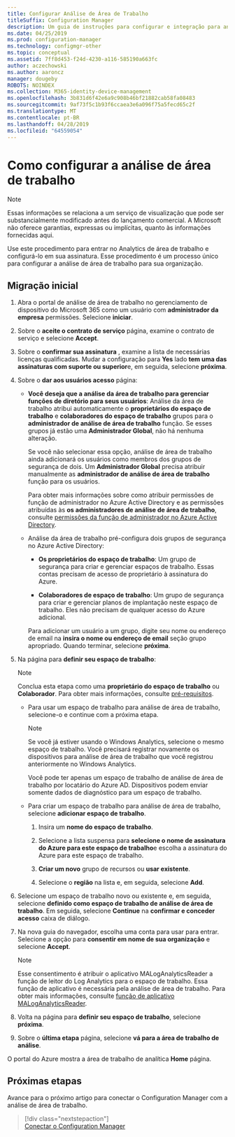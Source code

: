 ```yaml
---
title: Configurar Análise de Área de Trabalho
titleSuffix: Configuration Manager
description: Um guia de instruções para configurar e integração para análise de área de trabalho.
ms.date: 04/25/2019
ms.prod: configuration-manager
ms.technology: configmgr-other
ms.topic: conceptual
ms.assetid: 7ff8d453-f24d-4230-a116-585190a663fc
author: aczechowski
ms.author: aaroncz
manager: dougeby
ROBOTS: NOINDEX
ms.collection: M365-identity-device-management
ms.openlocfilehash: 3b831d6f42e6a9c908b46bf21882cab58fa08483
ms.sourcegitcommit: 9af73f5c1b93f6ccaea3e6a096f75a5fecd65c2f
ms.translationtype: MT
ms.contentlocale: pt-BR
ms.lasthandoff: 04/28/2019
ms.locfileid: "64559054"
---
```

# <a name="how-to-set-up-desktop-analytics"></a>Como configurar a análise de área de trabalho

> [!Note]  
> Essas informações se relaciona a um serviço de visualização que pode ser substancialmente modificado antes do lançamento comercial. A Microsoft não oferece garantias, expressas ou implícitas, quanto às informações fornecidas aqui.  

Use este procedimento para entrar no Analytics de área de trabalho e configurá-lo em sua assinatura. Esse procedimento é um processo único para configurar a análise de área de trabalho para sua organização.  



## <a name="initial-onboarding"></a>Migração inicial

1. Abra o portal de análise de área de trabalho no gerenciamento de dispositivo do Microsoft 365 como um usuário com **administrador da empresa** permissões. Selecione **iniciar**.  

2. Sobre o **aceite o contrato de serviço** página, examine o contrato de serviço e selecione **Accept**.  

3. Sobre o **confirmar sua assinatura** , examine a lista de necessárias licenças qualificadas. Mudar a configuração para **Yes** lado **tem uma das assinaturas com suporte ou superior**e, em seguida, selecione **próxima**.  

4. Sobre o **dar aos usuários acesso** página:

    - **Você deseja que a análise da área de trabalho para gerenciar funções de diretório para seus usuários**: Análise da área de trabalho atribui automaticamente o **proprietários do espaço de trabalho** e **colaboradores do espaço de trabalho** grupos para o **administrador de análise de área de trabalho** função. Se esses grupos já estão uma **Administrador Global**, não há nenhuma alteração.  

        Se você não selecionar essa opção, análise de área de trabalho ainda adicionará os usuários como membros dos grupos de segurança de dois. Um **Administrador Global** precisa atribuir manualmente as **administrador de análise de área de trabalho** função para os usuários.  

        Para obter mais informações sobre como atribuir permissões de função de administrador no Azure Active Directory e as permissões atribuídas às **os administradores de análise de área de trabalho**, consulte [permissões da função de administrador no Azure Active Directory](https://docs.microsoft.com/azure/active-directory/users-groups-roles/directory-assign-admin-roles).  

    - Análise da área de trabalho pré-configura dois grupos de segurança no Azure Active Directory:  

        - **Os proprietários do espaço de trabalho**: Um grupo de segurança para criar e gerenciar espaços de trabalho. Essas contas precisam de acesso de proprietário à assinatura do Azure.  

        - **Colaboradores de espaço de trabalho**: Um grupo de segurança para criar e gerenciar planos de implantação neste espaço de trabalho. Eles não precisam de qualquer acesso do Azure adicional.  

        Para adicionar um usuário a um grupo, digite seu nome ou endereço de email na **insira o nome ou endereço de email** seção grupo apropriado. Quando terminar, selecione **próxima**.

5. Na página para **definir seu espaço de trabalho**:  

    > [!Note]  
    > Conclua esta etapa como uma **proprietário do espaço de trabalho** ou **Colaborador**. Para obter mais informações, consulte [pré-requisitos](/sccm/desktop-analytics/overview#prerequisites).  

    - Para usar um espaço de trabalho para análise de área de trabalho, selecione-o e continue com a próxima etapa.  

        > [!Note]  
        > Se você já estiver usando o Windows Analytics, selecione o mesmo espaço de trabalho. Você precisará registrar novamente os dispositivos para análise de área de trabalho que você registrou anteriormente no Windows Analytics.
        >
        > Você pode ter apenas um espaço de trabalho de análise de área de trabalho por locatário do Azure AD. Dispositivos podem enviar somente dados de diagnóstico para um espaço de trabalho.  

    - Para criar um espaço de trabalho para análise de área de trabalho, selecione **adicionar espaço de trabalho**.  

        1. Insira um **nome do espaço de trabalho**.<!--do we have any guidance for this name?-->  

        2. Selecione a lista suspensa para **selecione o nome de assinatura do Azure para este espaço de trabalho**e escolha a assinatura do Azure para este espaço de trabalho.  

        3. **Criar um novo** grupo de recursos ou **usar existente**.

        4. Selecione o **região** na lista e, em seguida, selecione **Add**.  

6. Selecione um espaço de trabalho novo ou existente e, em seguida, selecione **definido como espaço de trabalho de análise de área de trabalho**.  Em seguida, selecione **Continue** na **confirmar e conceder acesso** caixa de diálogo.  

7. Na nova guia do navegador, escolha uma conta para usar para entrar. Selecione a opção para **consentir em nome de sua organização** e selecione **Accept**.  

    > [!Note]  
    > Esse consentimento é atribuir o aplicativo MALogAnalyticsReader a função de leitor do Log Analytics para o espaço de trabalho. Essa função de aplicativo é necessária pela análise de área de trabalho. Para obter mais informações, consulte [função de aplicativo MALogAnalyticsReader](/sccm/desktop-analytics/troubleshooting#bkmk_MALogAnalyticsReader).  

8. Volta na página para **definir seu espaço de trabalho**, selecione **próxima**.  

9. Sobre o **última etapa** página, selecione **vá para a área de trabalho de análise**.

O portal do Azure mostra a área de trabalho de analítica **Home** página.


## <a name="next-steps"></a>Próximas etapas

Avance para o próximo artigo para conectar o Configuration Manager com a análise de área de trabalho.
> [!div class="nextstepaction"]  
> [Conectar o Configuration Manager](/sccm/desktop-analytics/connect-configmgr)  
